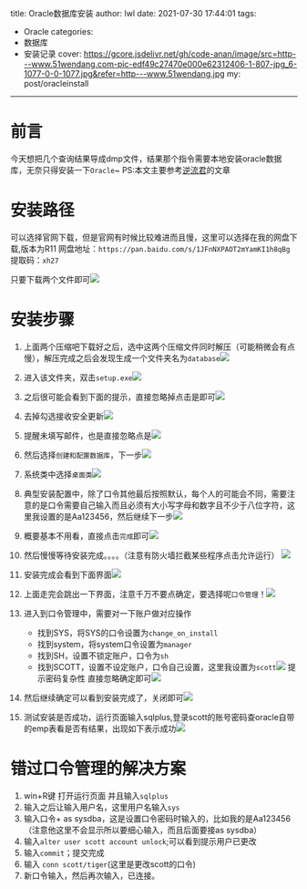 title: Oracle数据库安装
author: lwl
date: 2021-07-30 17:44:01
tags:
  - Oracle
categories:
  - 数据库
  - 安装记录
cover: https://gcore.jsdelivr.net/gh/code-anan/image/src=http---www.51wendang.com-pic-edf49c27470e000e62312406-1-807-jpg_6-1077-0-0-1077.jpg&refer=http---www.51wendang.jpg
my: post/oracleinstall
---
# 前言
今天想把几个查询结果导成dmp文件，结果那个指令需要本地安装oracle数据库，无奈只得安装一下`Oracle`~ 
PS:本文主要参考[逆流君](https://zhuanlan.zhihu.com/p/152206091)的文章
# 安装路径
可以选择官网下载，但是官网有时候比较难进而且慢，这里可以选择在我的网盘下载,版本为R11
网盘地址：`https://pan.baidu.com/s/1JFnNXPAOT2mYamKI1h8qBg`
提取码：`xh27`

只要下载两个文件即可![](https://gcore.jsdelivr.net/gh/code-anan/image/20210731092210.png)

# 安装步骤
1. 上面两个压缩吧下载好之后，选中这两个压缩文件同时解压（可能稍微会有点慢），解压完成之后会发现生成一个文件夹名为`database`![](https://gcore.jsdelivr.net/gh/code-anan/image/20210731092532.png)

2. 进入该文件夹，双击`setup.exe`![](https://gcore.jsdelivr.net/gh/code-anan/image/20210731092837.png)

3. 之后很可能会看到下面的提示，直接忽略掉点击是即可![](https://gcore.jsdelivr.net/gh/code-anan/image/20210731093114.png)
4. 去掉勾选接收安全更新![](https://gcore.jsdelivr.net/gh/code-anan/image/20210731093312.png)
5. 提醒未填写邮件，也是直接忽略点是![](https://gcore.jsdelivr.net/gh/code-anan/image/20210731093433.png)
6. 然后选择`创建和配置数据库`，下一步![](https://gcore.jsdelivr.net/gh/code-anan/image/20210731093531.png)
7. 系统类中选择`桌面类`![](https://gcore.jsdelivr.net/gh/code-anan/image/20210731093705.png)
8. 典型安装配置中，除了口令其他最后按照默认，每个人的可能会不同，需要注意的是口令需要自己输入而且必须有大小写字母和数字且不少于八位字符，这里我设置的是Aa123456，然后继续下一步![](https://gcore.jsdelivr.net/gh/code-anan/image/20210731094034.png)
9. 概要基本不用看，直接点击`完成`即可![](https://gcore.jsdelivr.net/gh/code-anan/image/20210731094149.png)
10. 然后慢慢等待安装完成。。。。（注意有防火墙拦截某些程序点击允许运行）
![](https://gcore.jsdelivr.net/gh/code-anan/image/20210731094247.png)
11. 安装完成会看到下面界面![](https://gcore.jsdelivr.net/gh/code-anan/image/20210731094746.png)
12. 上面走完会跳出一下界面，注意千万不要点确定，要选择呢`口令管理`！![](https://gcore.jsdelivr.net/gh/code-anan/image/20210731095349.png)
13. 进入到口令管理中，需要对一下账户做对应操作
    + 找到SYS，将SYS的口令设置为`change_on_install`
    + 找到system，将system口令设置为`manager`
    + 找到SH，设置不锁定账户，口令为`sh`
    + 找到SCOTT，设置不设定账户，口令自己设置，这里我设置为`scott`![](https://gcore.jsdelivr.net/gh/code-anan/image/20210731095631.png)
提示密码复杂性 直接忽略确定即可![](https://gcore.jsdelivr.net/gh/code-anan/image/20210731100250.png)
14. 然后继续确定可以看到安装完成了，关闭即可![](https://gcore.jsdelivr.net/gh/code-anan/image/20210731100756.png)
15. 测试安装是否成功，运行页面输入sqlplus,登录scott的账号密码查oracle自带的emp表看是否有结果，出现如下表示成功![](https://gcore.jsdelivr.net/gh/code-anan/image/20210731102741.png) 

# 错过口令管理的解决方案
1. win+R键 打开运行页面 并且输入`sqlplus`
2. 输入之后让输入用户名，这里用户名输入`sys`
3. 输入口令+ as sysdba，这是设置口令密码时输入的，比如我的是Aa123456（注意他这里不会显示所以要细心输入，而且后面要接as sysdba）
4. 输入`alter user scott account unlock`;可以看到提示用户已更改
5. 输入`commit`；提交完成
6. 输入 `conn scott/tiger`(这里是更改scott的口令)
7. 新口令输入，然后再次输入，已连接。

